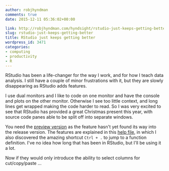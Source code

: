 ```yaml
---
author: robjhyndman
comments: true
date: 2015-12-11 05:36:02+00:00

link: http://robjhyndman.com/hyndsight/rstudio-just-keeps-getting-better/
slug: rstudio-just-keeps-getting-better
title: RStudio just keeps getting better
wordpress_id: 3471
categories:
- computing
- productivity
- R
---
```


RStudio has been a life-changer for the way I work, and for how I teach data analysis. I still have a couple of minor frustrations with it, but they are slowly disappearing as RStudio adds features.

I use dual monitors and I like to code on one monitor and have the console and plots on the other monitor. Otherwise I see too little context, and long lines get wrapped making the code harder to read. So I was very excited to see that RStudio has provided a great Christmas present this year, with source code panes able to be split off into separate windows.

You need the [preview version](https://www.rstudio.com/products/rstudio/download/preview/) as the feature hasn't yet found its way into the release version. The features are explained in this [help file](https://support.rstudio.com/hc/en-us/articles/207126217-Using-Source-Windows), in which I also discovered the amazing shortcut `Ctrl + .` to jump to a function definition. I've no idea how long that has been in RStudio, but I'll be using it a lot.

Now if they would only introduce the ability to select columns for cut/copy/paste ...
